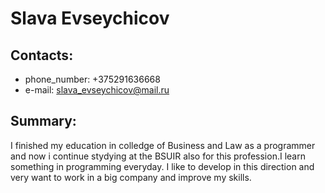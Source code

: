 # Slava Evseychicov

## Contacts:
* phone_number: +375291636668
* e-mail: slava_evseychicov@mail.ru

## Summary:
I finished my education in colledge of Business and Law as a programmer and now i continue stydying at the BSUIR also for this profession.I learn something in programming everyday. I like to develop in this direction and very want to work in a big company and improve my skills.



